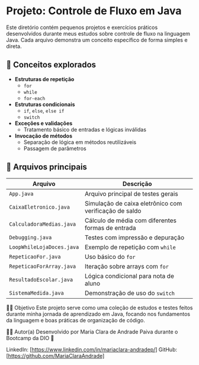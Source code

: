 # Projeto: Controle de Fluxo em Java

Este diretório contém pequenos projetos e exercícios práticos desenvolvidos durante meus estudos sobre controle de fluxo na linguagem Java. Cada arquivo demonstra um conceito específico de forma simples e direta.

## 🧠 Conceitos explorados

- **Estruturas de repetição**
  - `for`
  - `while`
  - `for-each`
- **Estruturas condicionais**
  - `if`, `else`, `else if`
  - `switch`
- **Exceções e validações**
  - Tratamento básico de entradas e lógicas inválidas
- **Invocação de métodos**
  - Separação de lógica em métodos reutilizáveis
  - Passagem de parâmetros

## 📁 Arquivos principais

| Arquivo                        | Descrição                                            |
|-------------------------------|------------------------------------------------------|
| `App.java`                    | Arquivo principal de testes gerais                   |
| `CaixaEletronico.java`        | Simulação de caixa eletrônico com verificação de saldo |
| `CalculadoraMedias.java`      | Cálculo de média com diferentes formas de entrada    |
| `Debugging.java`              | Testes com impressão e depuração                     |
| `LoopWhileLojaDoces.java`     | Exemplo de repetição com `while`                     |
| `RepeticaoFor.java`           | Uso básico do `for`                                  |
| `RepeticaoForArray.java`      | Iteração sobre arrays com `for`                     |
| `ResultadoEscolar.java`       | Lógica condicional para nota de aluno                |
| `SistemaMedida.java`          | Demonstração de uso do `switch`                      |

👩‍💻 Objetivo
Este projeto serve como uma coleção de estudos e testes feitos durante minha jornada de aprendizado em Java, focando nos fundamentos da linguagem e boas práticas de organização de código.

👩‍💻 Autor(a)
Desenvolvido por Maria Clara de Andrade Paiva durante o Bootcamp da DIO 🚀

LinkedIn: [https://www.linkedin.com/in/mariaclara-andradep/]
GitHub: [https://github.com/MariaClaraAndrade]

